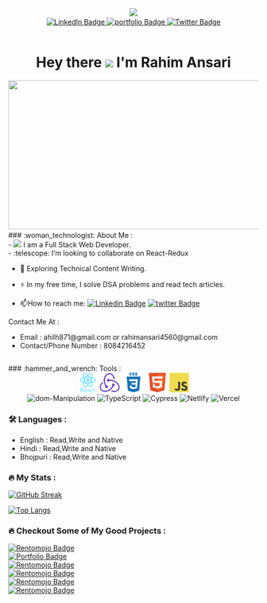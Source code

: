 <div id="header" align="center">
  <img src="https://media.giphy.com/media/M9gbBd9nbDrOTu1Mqx/giphy.gif" width="100"/>
</div>

<div id="badges" align="center">
  <a href="https://www.linkedin.com/in/rahim-ansari-43861922b">
    <img src="https://img.shields.io/badge/LinkedIn-blue?style=for-the-badge&logo=linkedin&logoColor=white" alt="LinkedIn Badge"/>
  </a>
  <a href="https://rahim-ansari-masai.netlify.app/">
    <img src="https://img.shields.io/badge/Portfolio-teal?style=for-the-badge&logo=portfolio&logoColor=white" alt="portfolio Badge"/>
  </a>
  <a href="https://twitter.com/AhilHussain8">
    <img src="https://img.shields.io/badge/Twitter-blue?style=for-the-badge&logo=twitter&logoColor=white" alt="Twitter Badge"/>
  </a>
</div>
<div align="center"><img src="https://komarev.com/ghpvc/?username=Rahi999&style=flat-square&color=blue" alt=""/></div>
<h1 align="center">
  Hey there
  <img src="https://media.giphy.com/media/hvRJCLFzcasrR4ia7z/giphy.gif" width="30px"/>
  I'm Rahim Ansari
</h1>



<div align="center">
  <img src="https://media.giphy.com/media/dWesBcTLavkZuG35MI/giphy.gif" width="600" height="300"/>
</div>
### :woman_technologist: About Me :
<div>- <img src="https://media.giphy.com/media/WUlplcMpOCEmTGBtBW/giphy.gif" width="30"> I am a Full Stack Web Developer.</div>
- :telescope:  I’m looking to collaborate on React-Redux

- :seedling: Exploring Technical Content Writing.

- :zap: In my free time, I solve DSA problems and read tech articles.

- :mailbox:How to reach me: [![Linkedin Badge](https://img.shields.io/badge/-blue?style=flat&logo=Linkedin&logoColor=white)]("https://www.linkedin.com/in/rahim-ansari-43861922b")
[![twitter Badge](https://img.shields.io/badge/-blue?style=flat&logo=twitter&logoColor=white)]("https://twitter.com/AhilHussain8")
 
 <div>Contact Me At :</h2>
 <ul><li>Email : ahilh871@gmail.com or rahimansari4560@gmail.com</li>
 <li>Contact/Phone Number : 8084216452</li>
 </ul>
<h2></div>
### :hammer_and_wrench: Tools :

<div align="center">
 
  <img src="https://github.com/devicons/devicon/blob/master/icons/react/react-original-wordmark.svg" title="React" alt="React" width="40" height="40"/>
  <img src="https://github.com/devicons/devicon/blob/master/icons/redux/redux-original.svg" title="Redux" alt="Redux " width="40" height="40"/>&nbsp;
  <img src="https://github.com/devicons/devicon/blob/master/icons/css3/css3-plain-wordmark.svg"  title="CSS3" alt="CSS" width="40" height="40"/>&nbsp;
  <img src="https://github.com/devicons/devicon/blob/master/icons/html5/html5-original.svg" title="HTML5" alt="HTML" width="40" height="40"/>
  <img src="https://github.com/devicons/devicon/blob/master/icons/javascript/javascript-original.svg" title="JavaScript" alt="JavaScript" width="40" height="40"/>
 
 </div>
 
 <div align="center">
 <img src="https://www.pngkey.com/png/full/522-5228351_traversing-and-manipulating-the-dom-with-javascript-document.png" title="Dom-Manipulation" alt="dom-Manipulation" width="40" height="40"/>
 
  <img src="https://upload.wikimedia.org/wikipedia/commons/thumb/4/4c/Typescript_logo_2020.svg/1024px-Typescript_logo_2020.svg.png" title="Basics Of TypeScript" alt="TypeScript" width="40" height="40"/>
  <img src="https://miro.medium.com/max/364/0*JAWNOBEDxJLXxHUj.png" title="Cypress" alt="Cypress" width="40" height="40"/>
  
  <img src="https://cdn.freebiesupply.com/logos/large/2x/netlify-logo-png-transparent.png" title="Netlify" alt="Netlify" width="40" height="40"/>
  
  <img src="https://camo.githubusercontent.com/add2c9721e333f0043ac938f3dadbc26a282776e01b95b308fcaba5afaf74ae3/68747470733a2f2f6173736574732e76657263656c2e636f6d2f696d6167652f75706c6f61642f76313538383830353835382f7265706f7369746f726965732f76657263656c2f6c6f676f2e706e67" title="Vercel" alt="Vercel" width="40" height="40"/>

   
 </div>
 

### :hammer_and_wrench: Languages :
<div>
 <ul>
 <li>English : Read,Write and Native</li>
 <li>Hindi : Read,Write and Native</li>
 <li>Bhojpuri : Read,Write and Native</li>
 </ul>
</div>

### :fire: My Stats : 
[![GitHub Streak](http://github-readme-streak-stats.herokuapp.com?user=Rahi999&theme=dark&background=000000)](https://git.io/streak-stats)



[![Top Langs](https://github-readme-stats.vercel.app/api/top-langs/?username=Rahi999&layout=compact&theme=vision-friendly-dark)](https://github.com/anuraghazra/github-readme-stats)


### :fire: Checkout Some of My Good Projects : 



<div id="badges">
 <div>
 <a
href="https://csb-v02nso.netlify.app/">
    <img src="https://img.shields.io/badge/Rentomojo.com-teal?style=for-the-badge&logo=Rentomojo.com&logoColor=white" alt="Rentomojo Badge"/>
  </a> </div>
  
  <div>
   <a href="https://rahim-ansari-masai.netlify.app/">
    <img src="https://img.shields.io/badge/Portfolio-teal?style=for-the-badge&logo=Portfolio&logoColor=white" alt="Portfolio Badge"/>
  </a> </div>
  <div>
<a href="https://csb-gdn25k-c0ovgbdwd-rahi.vercel.app/">
    <img src="https://img.shields.io/badge/ESPNcrickinfo-teal?style=for-the-badge&logo=Rentomojo.com&logoColor=white" alt="Rentomojo Badge"/>
  </a> </div>
  
  <div>
  <a href="https://csb-ldmrix.netlify.app/">
    <img src="https://img.shields.io/badge/LoseIt.com-teal?style=for-the-badge&logo=LoseIt.com&logoColor=white" alt="Rentomojo Badge"/>
  </a></div>
  <div>
  <a href="https://dapper-pony-7db47d.netlify.app">
    <img src="https://img.shields.io/badge/NordstromRack.com-teal?style=for-the-badge&logo=NordstromRack.com&logoColor=white" alt="Rentomojo Badge"/>
  </a></div>
  
  <div>
   <a href="https://singular-hamster-a3212e.netlify.app">
    <img src="https://img.shields.io/badge/Stylecraze.com-teal?style=for-the-badge&logo=Stylecraze.com&logoColor=white" alt="Rentomojo Badge"/>
  </a></div>
  
</div>


